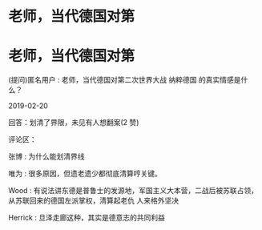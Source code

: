 # 老师，当代德国对第

# 老师，当代德国对第

(提问)匿名用户 : 老师，当代德国对第二次世界大战 纳粹德国 的真实情感是什么？

2019-02-20

回答：划清了界限，未见有人想翻案(2 赞)

评论区：

张博 : 为什么能划清界线

唯为 : 很多原因，但遗老遗少都彻底清算哼关键。

Wood : 有说法讲东德是普鲁士的发源地，军国主义大本营，二战后被苏联占领，从苏联回来的德国左派掌权，清算起老仇 人来格外坚决

Herrick : 旦泽走廊这种，其实是德意志的共同利益